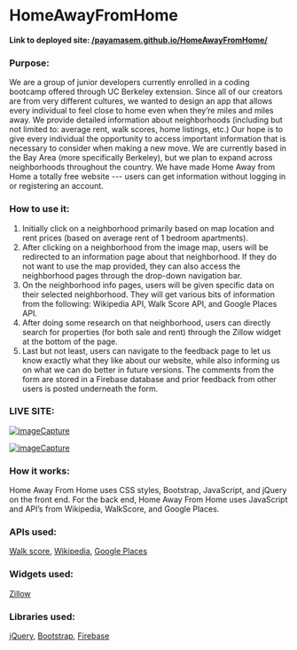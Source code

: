 # HomeAwayFromHome

**Link to deployed site: [/payamasem.github.io/HomeAwayFromHome/](payamasem.github.io/HomeAwayFromHome/)**

### Purpose:
We are a group of junior developers currently enrolled in a coding bootcamp offered through UC Berkeley extension. Since all of our creators are from very different cultures, we wanted to design an app that allows every individual to feel close to home even when they’re miles and miles away. We provide detailed information about neighborhoods (including but not limited to: average rent, walk scores, home listings, etc.) Our hope is to give every individual the opportunity to access important information that is necessary to consider when making a new move. We are currently based in the Bay Area (more specifically Berkeley), but we plan to expand across neighborhoods throughout the country. We have made Home Away from Home a totally free website --- users can get information without logging in or registering an account. 

### How to use it:
1. Initially click on a neighborhood primarily based on map location and rent prices (based on average rent of 1 bedroom apartments).
2. After clicking on a neighborhood from the image map, users will be redirected to an information page about that neighborhood. If they do not want to use the map provided, they can also access the neighborhood pages through the drop-down navigation bar.
3. On the neighborhood info pages, users will be given specific data on their selected neighborhood. They will get various bits of information from the following: Wikipedia API, Walk Score API, and Google Places API.
4. After doing some research on that neighborhood, users can directly search for properties (for both sale and rent) through the Zillow widget at the bottom of the page.
5. Last but not least, users can navigate to the feedback page to let us know exactly what they like about our website, while also informing us on what we can do better in future versions. The comments from the form are stored in a Firebase database and prior feedback from other users is posted underneath the form. 

### LIVE SITE:

<a href="https://media.giphy.com/media/xUOwGjCzScv4vdRUuk/giphy.gif"><img src="https://media.giphy.com/media/xUOwGjCzScv4vdRUuk/giphy.gif" title="imageCapture"/></a>

<a href="https://media.giphy.com/media/l4pTl5jJGgclxPmwg/giphy.gif"><img src="https://media.giphy.com/media/l4pTl5jJGgclxPmwg/giphy.gif" title="imageCapture"/></a>


### How it works:
Home Away From Home uses CSS styles, Bootstrap, JavaScript, and jQuery on the front end. For the back end, Home Away From Home uses JavaScript and API’s from Wikipedia, WalkScore, and Google Places.


### APIs used: 
[Walk score](https://www.walkscore.com/professional/walk-score-apis.php), [Wikipedia](https://www.mediawiki.org/wiki/API:Search_and_discovery), [Google Places](https://developers.google.com/places/supported_types#table1)

### Widgets used:
[Zillow](https://www.zillow.com/howto/api/GetSearchResults.htm)
 
### Libraries used:
[jQuery](https://jquery.com/), [Bootstrap](https://getbootstrap.com/), [Firebase](https://firebase.google.com/)
